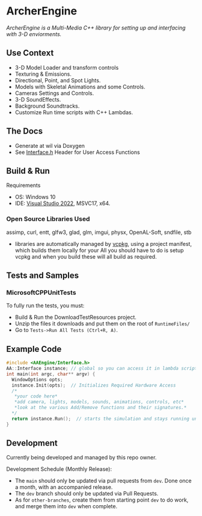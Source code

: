 # ArcherEngine

*ArcherEngine is a Multi-Media C++ library for setting up and interfacing with 3-D enviorments.*

## Use Context

- 3-D Model Loader and transform controls
- Texturing & Emissions. 
- Directional, Point, and Spot Lights.
- Models with Skeletal Animations and some Controls.
- Cameras Settings and Controls.
- 3-D SoundEffects.
- Background Soundtracks.
- Customize Run time scripts with C++ Lambdas.

## The Docs

  - Generate at wil via Doxygen
  - See [Interface.h](AAEngine/include/AncientArcher/Interface.h) Header for User Access Functions

## Build & Run

Requirements
 - OS: Windows 10
 - IDE: [Visual Studio 2022](https://visualstudio.microsoft.com/vs/), MSVC17, x64. 

### Open Source Libraries Used

assimp, curl, entt, glfw3, glad, glm, imgui, physx, OpenAL-Soft, sndfile, stb

- libraries are automatically managed by [vcpkg](https://github.com/microsoft/vcpkg), using a project manifest, which builds them locally for your  All you should have to do is setup vcpkg and when you build these will all build as required.

## Tests and Samples

### MicrosoftCPPUnitTests

To fully run the tests, you must:
 - Build & Run the DownloadTestResources project. 
 - Unzip the files it downloads and put them on the root of `RuntimeFiles/`
 - Go to `Tests->Run All Tests (Ctrl+R, A)`.

## Example Code

```cpp
#include <AAEngine/Interface.h>
AA::Interface instance; // global so you can access it in lambda scripting
int main(int argc, char** argv) {
  WindowOptions opts;
  instance.Init(opts);  // Initializes Required Hardware Access
  /* 
   *your code here* 
   *add camera, lights, models, sounds, animations, controls, etc*
   *look at the various Add/Remove functions and their signatures.*
  */
  return instance.Run();  // starts the simulation and stays running until Shutdown() or Window.Close()
}
```


## Development

Currently being developed and managed by this repo owner.

Development Schedule (Monthly Release):
- The `main` should only be updated via pull requests from `dev`. Done once a month, with an accompanied release.
- The `dev` branch should only be updated via Pull Requests.
- As for `other-branches`, create them from starting point `dev` to do work, and merge them into `dev` when complete. 
